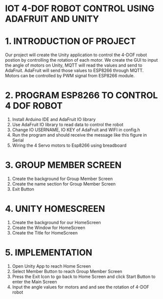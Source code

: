# IOT 4-DOF ROBOT CONTROL USING ADAFRUIT AND UNITY
# 1. INTRODUCTION OF PROJECT
  Our project will create the Unity application to control the 4-DOF robot postion by controlling the rotation of each motor. We create the GUI to input the angle of motors on Unity, MQTT will read the values and send to AdaFruit. AdaFruit will send those values to ESP8266 through MQTT. Motors can be controlled by PWM signal from ESP8266 module.
# 2. PROGRAM ESP8266 TO CONTROL 4 DOF ROBOT
1. Install Arduino IDE and AdaFruit IO library
2. Use AdaFruit IO library to read data to control the robot
3. Change IO USERNAME, IO KEY of AdaFruit and WIFI in config.h
4. Run the program and should receive the message like this figure in Serial
5.  Wiring the 4 Servo motors to Esp8266 using breadboard
# 3. GROUP MEMBER SCREEN
1. Create the background for Group Member Screen
2. Create the name section for Group Member Screen
3. Exit Button
# 4. UNITY HOMESCREEN
1. Create the background for our HomeScreen
2. Create the Window for HomeScreen
3. Create the Title for HomeScreen
# 5. IMPLEMENTATION
1. Open Unity App to reach Home Screen
2. Select Member Button to reach Group Member Screen
3. Press the Exit Icon to go back to Home Screen and click Start Button to enter the Main Screen
4. Input the angle values for motors and and see the rotation of 4-DOF robot
